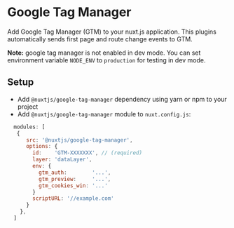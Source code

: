 # Google Tag Manager
Add Google Tag Manager (GTM) to your nuxt.js application.
This plugins automatically sends first page and route change events to GTM.

**Note:** google tag manager is not enabled in dev mode.
You can set environment variable `NODE_ENV` to `production` for testing in dev mode.


## Setup
- Add `@nuxtjs/google-tag-manager` dependency using yarn or npm to your project
- Add `@nuxtjs/google-tag-manager` module to `nuxt.config.js`:
```js
  modules: [
   {
      src: '@nuxtjs/google-tag-manager',
      options: {
        id:    'GTM-XXXXXXX', // (required)
        layer: 'dataLayer',
        env: {
          gtm_auth:        '...',
          gtm_preview:     '...',
          gtm_cookies_win: '...'
        }
        scriptURL: '//example.com'
      }
    },
  ]
```
